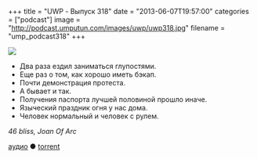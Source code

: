 +++
title = "UWP - Выпуск 318"
date = "2013-06-07T19:57:00"
categories = ["podcast"]
image = "http://podcast.umputun.com/images/uwp/uwp318.jpg"
filename = "ump_podcast318"
+++

![](https://podcast.umputun.com/images/uwp/uwp318.jpg)

- Два раза ездил заниматься глупостями.
- Еще раз о том, как хорошо иметь бэкап.
- Почти демонстрация протеста.
- А бывает и так.
- Получения паспорта лучшей половиной прошло иначе.
- Языческий праздник огня у нас дома.
- Человек нормальный и человек с рулем.

_46 bliss, Joan Of Arc_

[аудио](https://podcast.umputun.com/media/ump_podcast318.mp3) ● [torrent](http://podcast.umputun.com/torrents/ump_podcast318.mp3.torrent)

<audio src="https://podcast.umputun.com/media/ump_podcast318.mp3" preload="none"></audio>
